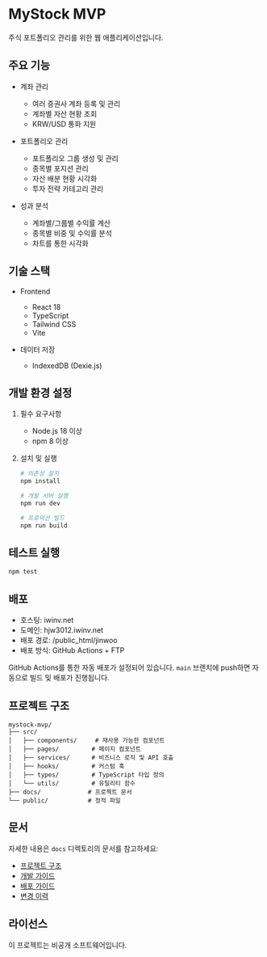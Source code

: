 # MyStock MVP

주식 포트폴리오 관리를 위한 웹 애플리케이션입니다.

## 주요 기능

- 계좌 관리

  - 여러 증권사 계좌 등록 및 관리
  - 계좌별 자산 현황 조회
  - KRW/USD 통화 지원

- 포트폴리오 관리

  - 포트폴리오 그룹 생성 및 관리
  - 종목별 포지션 관리
  - 자산 배분 현황 시각화
  - 투자 전략 카테고리 관리

- 성과 분석
  - 계좌별/그룹별 수익률 계산
  - 종목별 비중 및 수익률 분석
  - 차트를 통한 시각화

## 기술 스택

- Frontend

  - React 18
  - TypeScript
  - Tailwind CSS
  - Vite

- 데이터 저장
  - IndexedDB (Dexie.js)

## 개발 환경 설정

1. 필수 요구사항

   - Node.js 18 이상
   - npm 8 이상

2. 설치 및 실행

   ```bash
   # 의존성 설치
   npm install

   # 개발 서버 실행
   npm run dev

   # 프로덕션 빌드
   npm run build
   ```

## 테스트 실행

```bash
npm test
```


## 배포

- 호스팅: iwinv.net
- 도메인: hjw3012.iwinv.net
- 배포 경로: /public_html/jinwoo
- 배포 방식: GitHub Actions + FTP

GitHub Actions를 통한 자동 배포가 설정되어 있습니다. `main` 브랜치에 push하면 자동으로 빌드 및 배포가 진행됩니다.

## 프로젝트 구조

```
mystock-mvp/
├── src/
│   ├── components/     # 재사용 가능한 컴포넌트
│   ├── pages/         # 페이지 컴포넌트
│   ├── services/      # 비즈니스 로직 및 API 호출
│   ├── hooks/         # 커스텀 훅
│   ├── types/         # TypeScript 타입 정의
│   └── utils/         # 유틸리티 함수
├── docs/             # 프로젝트 문서
└── public/           # 정적 파일
```

## 문서

자세한 내용은 `docs` 디렉토리의 문서를 참고하세요:

- [프로젝트 구조](docs/PROJECT_STRUCTURE.md)
- [개발 가이드](docs/DEVELOPMENT.md)
- [배포 가이드](docs/DEPLOYMENT.md)
- [변경 이력](docs/CHANGELOG.md)

## 라이선스

이 프로젝트는 비공개 소프트웨어입니다.

